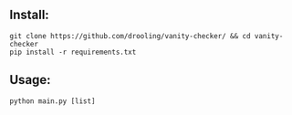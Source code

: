## Install:
```
git clone https://github.com/drooling/vanity-checker/ && cd vanity-checker
pip install -r requirements.txt
```

## Usage:
```
python main.py [list]
```
